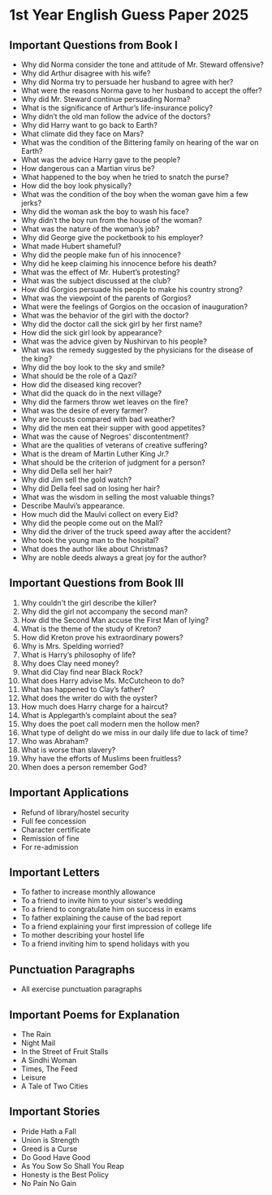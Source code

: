 # 1st Year English Guess Paper 2025

## Important Questions from Book I

- Why did Norma consider the tone and attitude of Mr. Steward offensive?
- Why did Arthur disagree with his wife?
- Why did Norma try to persuade her husband to agree with her?
- What were the reasons Norma gave to her husband to accept the offer?
- Why did Mr. Steward continue persuading Norma?
- What is the significance of Arthur’s life-insurance policy?
- Why didn’t the old man follow the advice of the doctors?
- Why did Harry want to go back to Earth?
- What climate did they face on Mars?
- What was the condition of the Bittering family on hearing of the war on Earth?
- What was the advice Harry gave to the people?
- How dangerous can a Martian virus be?
- What happened to the boy when he tried to snatch the purse?
- How did the boy look physically?
- What was the condition of the boy when the woman gave him a few jerks?
- Why did the woman ask the boy to wash his face?
- Why didn’t the boy run from the house of the woman?
- What was the nature of the woman’s job?
- Why did George give the pocketbook to his employer?
- What made Hubert shameful?
- Why did the people make fun of his innocence?
- Why did he keep claiming his innocence before his death?
- What was the effect of Mr. Hubert’s protesting?
- What was the subject discussed at the club?
- How did Gorgios persuade his people to make his country strong?
- What was the viewpoint of the parents of Gorgios?
- What were the feelings of Gorgios on the occasion of inauguration?
- What was the behavior of the girl with the doctor?
- Why did the doctor call the sick girl by her first name?
- How did the sick girl look by appearance?
- What was the advice given by Nushirvan to his people?
- What was the remedy suggested by the physicians for the disease of the king?
- Why did the boy look to the sky and smile?
- What should be the role of a Qazi?
- How did the diseased king recover?
- What did the quack do in the next village?
- Why did the farmers throw wet leaves on the fire?
- What was the desire of every farmer?
- Why are locusts compared with bad weather?
- Why did the men eat their supper with good appetites?
- What was the cause of Negroes' discontentment?
- What are the qualities of veterans of creative suffering?
- What is the dream of Martin Luther King Jr.?
- What should be the criterion of judgment for a person?
- Why did Della sell her hair?
- Why did Jim sell the gold watch?
- Why did Della feel sad on losing her hair?
- What was the wisdom in selling the most valuable things?
- Describe Maulvi’s appearance.
- How much did the Maulvi collect on every Eid?
- Why did the people come out on the Mall?
- Why did the driver of the truck speed away after the accident?
- Who took the young man to the hospital?
- What does the author like about Christmas?
- Why are noble deeds always a great joy for the author?

## Important Questions from Book III

 1. Why couldn't the girl describe the killer?
 2. Why did the girl not accompany the second man?
 3. How did the Second Man accuse the First Man of lying?
 4. What is the theme of the study of Kreton?
 5. How did Kreton prove his extraordinary powers?
 6. Why is Mrs. Spelding worried?
 7. What is Harry’s philosophy of life?
 8. Why does Clay need money?
 9. What did Clay find near Black Rock?
10. What does Harry advise Ms. McCutcheon to do?
11. What has happened to Clay’s father?
12. What does the writer do with the oyster?
13. How much does Harry charge for a haircut?
14. What is Applegarth’s complaint about the sea?
15. Why does the poet call modern men the hollow men?
16. What type of delight do we miss in our daily life due to lack of time?
17. Who was Abraham?
18. What is worse than slavery?
19. Why have the efforts of Muslims been fruitless?
20. When does a person remember God?

## Important Applications

- Refund of library/hostel security
- Full fee concession
- Character certificate
- Remission of fine
- For re-admission

## Important Letters

- To father to increase monthly allowance
- To a friend to invite him to your sister's wedding
- To a friend to congratulate him on success in exams
- To father explaining the cause of the bad report
- To a friend explaining your first impression of college life
- To mother describing your hostel life
- To a friend inviting him to spend holidays with you

## Punctuation Paragraphs

- All exercise punctuation paragraphs

## Important Poems for Explanation

- The Rain
- Night Mail
- In the Street of Fruit Stalls
- A Sindhi Woman
- Times, The Feed
- Leisure
- A Tale of Two Cities

## Important Stories

- Pride Hath a Fall
- Union is Strength
- Greed is a Curse
- Do Good Have Good
- As You Sow So Shall You Reap
- Honesty is the Best Policy
- No Pain No Gain
